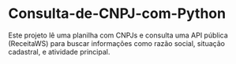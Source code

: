 # Consulta-de-CNPJ-com-Python
Este projeto lê uma planilha com CNPJs e consulta uma API pública (ReceitaWS) para buscar informações como razão social, situação cadastral, e atividade principal.
